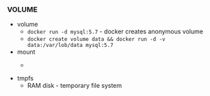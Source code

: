 ### VOLUME
* volume
  * ```docker run -d mysql:5.7``` - docker creates anonymous volume
  * ```docker create volume data && docker run -d -v data:/var/lob/data mysql:5.7``` 
* mount 
  * ```docker run -d -v $(pwd):/var/temp mysql:5.7’’’ - mounting file 
* tmpfs
  * RAM disk - temporary file system
